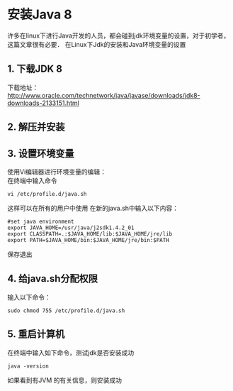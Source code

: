 # 安装Java 8
许多在linux下进行Java开发的人员，都会碰到jdk环境变量的设置，对于初学者，这篇文章很有必要．
在Linux下Jdk的安装和Java环境变量的设置

## 1. 下载JDK 8
下载地址： http://www.oracle.com/technetwork/java/javase/downloads/jdk8-downloads-2133151.html
## 2. 解压并安装
## 3. 设置环境变量
使用Vi编辑器进行环境变量的编辑：</br>
在终端中输入命令</br>
```
vi /etc/profile.d/java.sh
```
这样可以在所有的用户中使用
在新的java.sh中输入以下内容：
```
#set java environment
export JAVA_HOME=/usr/java/j2sdk1.4.2_01
export CLASSPATH=.:$JAVA_HOME/lib:$JAVA_HOME/jre/lib
export PATH=$JAVA_HOME/bin:$JAVA_HOME/jre/bin:$PATH
```
保存退出
## 4. 给java.sh分配权限
输入以下命令：</br>
```
sudo chmod 755 /etc/profile.d/java.sh
```
## 5. 重启计算机
在终端中输入如下命令，测试jdk是否安装成功</br>
```
java -version
```
如果看到有JVM 的有关信息，则安装成功</br>
